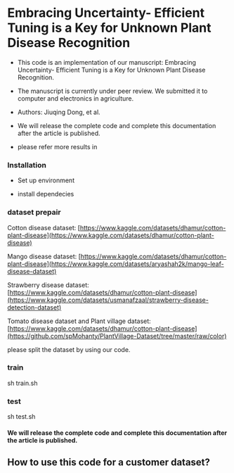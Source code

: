 # Embracing Uncertainty- Efficient Tuning is a Key for Unknown Plant Disease Recognition

* This code is an implementation of our manuscript: Embracing Uncertainty- Efficient Tuning is a Key for Unknown Plant Disease Recognition.

* The manuscript is currently under peer review. We submitted it to computer and electronics in agriculture.
* Authors: Jiuqing Dong, et al.
* We will release the complete code and complete this documentation after the article is published.
* please refer more results in 

### Installation
* Set up environment


* install dependecies


### dataset prepair

  Cotton disease dataset: [https://www.kaggle.com/datasets/dhamur/cotton-plant-disease](https://www.kaggle.com/datasets/dhamur/cotton-plant-disease)
  
  Mango disease dataset: [https://www.kaggle.com/datasets/dhamur/cotton-plant-disease](https://www.kaggle.com/datasets/aryashah2k/mango-leaf-disease-dataset)
  
  Strawberry disease dataset: [https://www.kaggle.com/datasets/dhamur/cotton-plant-disease](https://www.kaggle.com/datasets/usmanafzaal/strawberry-disease-detection-dataset)
  
  Tomato disease dataset and Plant village dataset: [https://www.kaggle.com/datasets/dhamur/cotton-plant-disease](https://github.com/spMohanty/PlantVillage-Dataset/tree/master/raw/color)

please split the dataset by using our code.

### train

  sh train.sh

### test

  sh test.sh

#### We will release the complete code and complete this documentation after the article is published.



## How to use this code for a customer dataset?






